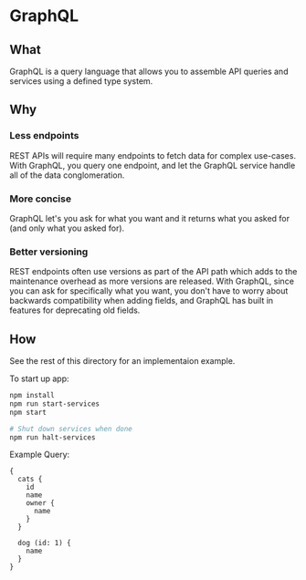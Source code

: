 # GraphQL

## What

GraphQL is a query language that allows you to assemble API queries and services using a defined type system.

## Why

### Less endpoints

REST APIs will require many endpoints to fetch data for complex use-cases. With GraphQL, you query one endpoint, and let the GraphQL service handle all of the data conglomeration.

### More concise

GraphQL let's you ask for what you want and it returns what you asked for (and only what you asked for).

### Better versioning

REST endpoints often use versions as part of the API path which adds to the maintenance overhead as more versions are released. With GraphQL, since you can ask for specifically what you want, you don't have to worry about backwards compatibility when adding fields, and GraphQL has built in features for deprecating old fields.

## How

See the rest of this directory for an implementaion example.

To start up app:

```bash
npm install
npm run start-services
npm start

# Shut down services when done
npm run halt-services
```

Example Query:
```
{
  cats {
    id
    name
    owner {
      name
    }
  }

  dog (id: 1) {
    name
  }
}
```
